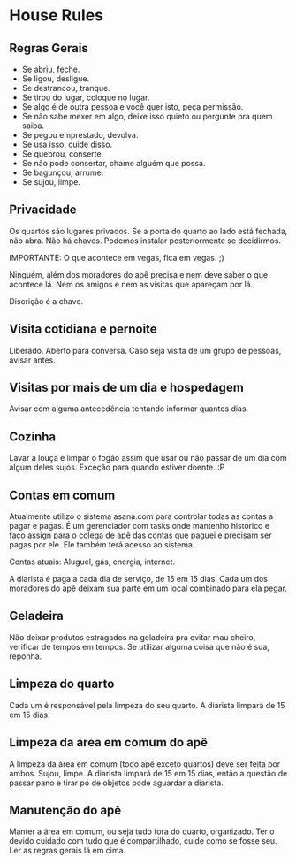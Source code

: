 House Rules
===================================

Regras Gerais
-----------------------------------
* Se abriu, feche.
* Se ligou, desligue.
* Se destrancou, tranque.
* Se tirou do lugar, coloque no lugar.
* Se algo é de outra pessoa e você quer isto, peça permissão.
* Se não sabe mexer em algo, deixe isso quieto ou pergunte pra quem saiba.
* Se pegou emprestado, devolva.
* Se usa isso, cuide disso.
* Se quebrou, conserte.
* Se não pode consertar, chame alguém que possa.
* Se bagunçou, arrume.
* Se sujou, limpe.


Privacidade
-----------------------------------
Os quartos são lugares privados.
Se a porta do quarto ao lado está fechada, não abra. Não há chaves. Podemos instalar posteriormente se decidirmos.

IMPORTANTE: O que acontece em vegas, fica em vegas. ;)

Ninguém, além dos moradores do apê precisa e nem deve saber o que acontece lá. Nem os amigos e nem as visitas que apareçam por lá.

Discrição é a chave.

Visita cotidiana e pernoite
-----------------------------------
Liberado. Aberto para conversa.
Caso seja visita de um grupo de pessoas, avisar antes.

Visitas por mais de um dia e hospedagem
-----------------------------------
Avisar com alguma antecedência tentando informar quantos dias.

Cozinha
-----------------------------------
Lavar a louça e limpar o fogão assim que usar ou não passar de um dia com algum deles sujos. 
Exceção para quando estiver doente. :P

Contas em comum
-----------------------------------
Atualmente utilizo o sistema asana.com para controlar todas as contas a pagar e pagas. É um gerenciador com tasks onde mantenho histórico e faço assign para o colega de apê das contas que paguei e precisam ser pagas por ele. Ele também terá acesso ao sistema.

Contas atuais: Aluguel, gás, energia, internet.

A diarista é paga a cada dia de serviço, de 15 em 15 dias. Cada um dos moradores do apê deixam sua parte em um local combinado para ela pegar.

Geladeira
-----------------------------------
Não deixar produtos estragados na geladeira pra evitar mau cheiro, verificar de tempos em tempos. Se utilizar alguma coisa que não é sua, reponha.

Limpeza do quarto
-----------------------------------
Cada um é responsável pela limpeza do seu quarto. A diarista limpará de 15 em 15 dias.

Limpeza da área em comum do apê
-----------------------------------
A limpeza da área em comum (todo apê exceto quartos) deve ser feita por ambos. Sujou, limpe.
A diarista limpará de 15 em 15 dias, então a questão de passar pano e tirar pó de objetos pode aguardar a diarista.

Manutenção do apê
-----------------------------------
Manter a área em comum, ou seja tudo fora do quarto, organizado. Ter o devido cuidado com tudo que é compartilhado, cuide como se fosse seu. Ler as regras gerais lá em cima.
